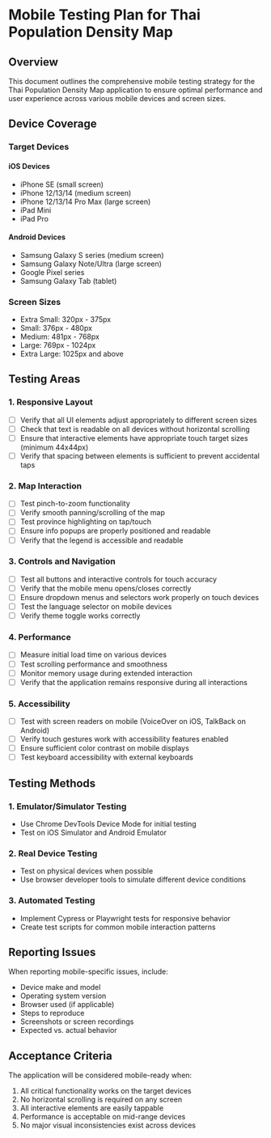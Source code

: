 # Mobile Testing Plan for Thai Population Density Map

## Overview

This document outlines the comprehensive mobile testing strategy for the Thai Population Density Map application to ensure optimal performance and user experience across various mobile devices and screen sizes.

## Device Coverage

### Target Devices

#### iOS Devices

- iPhone SE (small screen)
- iPhone 12/13/14 (medium screen)
- iPhone 12/13/14 Pro Max (large screen)
- iPad Mini
- iPad Pro

#### Android Devices

- Samsung Galaxy S series (medium screen)
- Samsung Galaxy Note/Ultra (large screen)
- Google Pixel series
- Samsung Galaxy Tab (tablet)

### Screen Sizes

- Extra Small: 320px - 375px
- Small: 376px - 480px
- Medium: 481px - 768px
- Large: 769px - 1024px
- Extra Large: 1025px and above

## Testing Areas

### 1. Responsive Layout

- [ ] Verify that all UI elements adjust appropriately to different screen sizes
- [ ] Check that text is readable on all devices without horizontal scrolling
- [ ] Ensure that interactive elements have appropriate touch target sizes (minimum 44x44px)
- [ ] Verify that spacing between elements is sufficient to prevent accidental taps

### 2. Map Interaction

- [ ] Test pinch-to-zoom functionality
- [ ] Verify smooth panning/scrolling of the map
- [ ] Test province highlighting on tap/touch
- [ ] Ensure info popups are properly positioned and readable
- [ ] Verify that the legend is accessible and readable

### 3. Controls and Navigation

- [ ] Test all buttons and interactive controls for touch accuracy
- [ ] Verify that the mobile menu opens/closes correctly
- [ ] Ensure dropdown menus and selectors work properly on touch devices
- [ ] Test the language selector on mobile devices
- [ ] Verify theme toggle works correctly

### 4. Performance

- [ ] Measure initial load time on various devices
- [ ] Test scrolling performance and smoothness
- [ ] Monitor memory usage during extended interaction
- [ ] Verify that the application remains responsive during all interactions

### 5. Accessibility

- [ ] Test with screen readers on mobile (VoiceOver on iOS, TalkBack on Android)
- [ ] Verify touch gestures work with accessibility features enabled
- [ ] Ensure sufficient color contrast on mobile displays
- [ ] Test keyboard accessibility with external keyboards

## Testing Methods

### 1. Emulator/Simulator Testing

- Use Chrome DevTools Device Mode for initial testing
- Test on iOS Simulator and Android Emulator

### 2. Real Device Testing

- Test on physical devices when possible
- Use browser developer tools to simulate different device conditions

### 3. Automated Testing

- Implement Cypress or Playwright tests for responsive behavior
- Create test scripts for common mobile interaction patterns

## Reporting Issues

When reporting mobile-specific issues, include:

- Device make and model
- Operating system version
- Browser used (if applicable)
- Steps to reproduce
- Screenshots or screen recordings
- Expected vs. actual behavior

## Acceptance Criteria

The application will be considered mobile-ready when:

1. All critical functionality works on the target devices
2. No horizontal scrolling is required on any screen
3. All interactive elements are easily tappable
4. Performance is acceptable on mid-range devices
5. No major visual inconsistencies exist across devices
